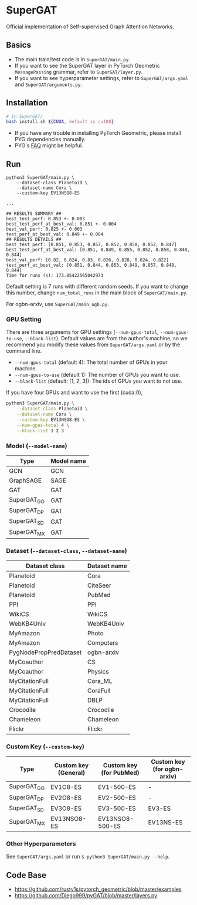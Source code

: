 # SuperGAT
Official implementation of Self-supervised Graph Attention Networks.

## Basics
- The main train/test code is in `SuperGAT/main.py`.
- If you want to see the SuperGAT layer in PyTorch Geometric `MessagePassing` grammar, refer to `SuperGAT/layer.py`.
- If you want to see hyperparameter settings, refer to `SuperGAT/args.yaml` and `SuperGAT/arguments.py`.

## Installation

```bash
# In SuperGAT/
bash install.sh ${CUDA, default is cu100}
```

- If you have any trouble in installing PyTorch Geometric, please install PYG dependencies manually.
- PYG's [FAQ](https://pytorch-geometric.readthedocs.io/en/latest/notes/installation.html#frequently-asked-questions) might be helpful.

## Run

```text
python3 SuperGAT/main.py \
    --dataset-class Planetoid \
    --dataset-name Cora \
    --custom-key EV13NSO8-ES
 
...

## RESULTS SUMMARY ##
best_test_perf: 0.853 +- 0.003
best_test_perf_at_best_val: 0.851 +- 0.004
best_val_perf: 0.825 +- 0.003
test_perf_at_best_val: 0.849 +- 0.004
## RESULTS DETAILS ##
best_test_perf: [0.851, 0.853, 0.857, 0.852, 0.858, 0.852, 0.847]
best_test_perf_at_best_val: [0.851, 0.849, 0.855, 0.852, 0.858, 0.848, 0.844]
best_val_perf: [0.82, 0.824, 0.83, 0.826, 0.828, 0.824, 0.822]
test_perf_at_best_val: [0.851, 0.844, 0.853, 0.849, 0.857, 0.848, 0.844]
Time for runs (s): 173.85422565042973
```

Default setting is 7 runs with different random seeds. If you want to change this number, change `num_total_runs` in the main block of `SuperGAT/main.py`.

For ogbn-arxiv, use `SuperGAT/main_ogb.py`.

### GPU Setting

There are three arguments for GPU settings (`--num-gpus-total`, `--num-gpus-to-use`, `--black-list`).
Default values are from the author's machine, so we recommend you modify these values from `SuperGAT/args.yaml` or by the command line.
- `--num-gpus-total` (default 4): The total number of GPUs in your machine.
- `--num-gpus-to-use` (default 1): The number of GPUs you want to use.
- `--black-list` (default: [1, 2, 3]): The ids of GPUs you want to not use.

If you have four GPUs and want to use the first (cuda:0),
```bash
python3 SuperGAT/main.py \
    --dataset-class Planetoid \
    --dataset-name Cora \
    --custom-key EV13NSO8-ES \
    --num-gpus-total 4 \
    --black-list 1 2 3
```

### Model (`--model-name`)

| Type                  | Model name              |
|-----------------------|-------------------------|
| GCN                   | GCN                     |
| GraphSAGE             | SAGE                    |
| GAT                   | GAT                     |
| SuperGAT<sub>GO</sub> | GAT                     |
| SuperGAT<sub>DP</sub> | GAT                     |
| SuperGAT<sub>SD</sub> | GAT                     |
| SuperGAT<sub>MX</sub> | GAT                     |


### Dataset (`--dataset-class`, `--dataset-name`)

| Dataset class   | Dataset name                  |
|-----------------|-------------------------------|
| Planetoid       | Cora                          |
| Planetoid       | CiteSeer                      |
| Planetoid       | PubMed                        |
| PPI             | PPI                           |
| WikiCS          | WikiCS                        |
| WebKB4Univ      | WebKB4Univ                    |
| MyAmazon        | Photo                         |
| MyAmazon        | Computers                     |
| PygNodePropPredDataset | ogbn-arxiv             |
| MyCoauthor      | CS                            |
| MyCoauthor      | Physics                       |
| MyCitationFull  | Cora_ML                       |
| MyCitationFull  | CoraFull                      |
| MyCitationFull  | DBLP                          |
| Crocodile       | Crocodile                     |
| Chameleon       | Chameleon                     |
| Flickr          | Flickr                        |

### Custom Key (`--custom-key`)

| Type                   | Custom key (General) | Custom key (for PubMed) | Custom key (for ogbn-arxiv) |
|------------------------|----------------------|-------------------------|-----------------------------|
| SuperGAT<sub>GO</sub> | EV1O8-ES              | EV1-500-ES              | -                           |
| SuperGAT<sub>DP</sub> | EV2O8-ES              | EV2-500-ES              | -                           |
| SuperGAT<sub>SD</sub> | EV3O8-ES              | EV3-500-ES              | EV3-ES                      |
| SuperGAT<sub>MX</sub> | EV13NSO8-ES           | EV13NSO8-500-ES         | EV13NS-ES                   |


### Other Hyperparameters

See `SuperGAT/args.yaml` or run `$ python3 SuperGAT/main.py --help`.

## Code Base
- https://github.com/rusty1s/pytorch_geometric/blob/master/examples 
- https://github.com/Diego999/pyGAT/blob/master/layers.py
